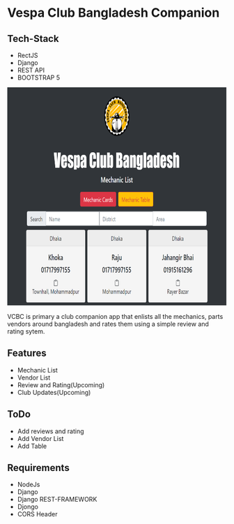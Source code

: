 # Vespa Club Bangladesh Companion

## Tech-Stack
- RectJS
- Django 
- REST API 
- BOOTSTRAP 5

<img src="images/screenshot.png" height="500" width="800">

VCBC is primary a club companion app that enlists all the mechanics, parts vendors around bangladesh and rates them using a simple review and rating sytem.

## Features

- Mechanic List
- Vendor List
- Review and Rating(Upcoming)
- Club Updates(Upcoming)
 
## ToDo
- Add reviews and rating
- Add Vendor List
- Add Table

## Requirements

- NodeJs
- Django
- Django REST-FRAMEWORK
- Djongo
- CORS Header

